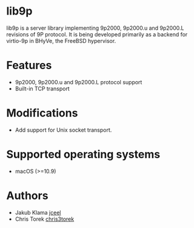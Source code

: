 # lib9p

lib9p is a server library implementing 9p2000, 9p2000.u and 9p2000.L revisions of 9P protocol. It is being developed primarily as a backend for virtio-9p in BHyVe, the FreeBSD hypervisor.

# Features

* 9p2000, 9p2000.u and 9p2000.L protocol support
* Built-in TCP transport

# Modifications

- Add support for Unix socket transport.

# Supported operating systems

* macOS (>=10.9)

# Authors

* Jakub Klama [jceel](https://github.com/jceel)
* Chris Torek [chris3torek](https://github.com/chris3torek)
